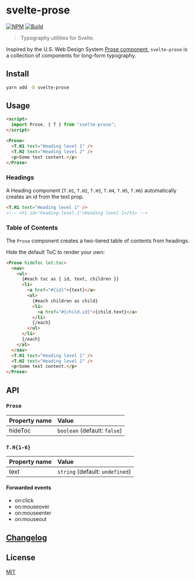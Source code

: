 # svelte-prose

[![NPM][npm]][npm-url]
[![Build][build]][build-badge]

> Typography utilities for Svelte.

Inspired by the U.S. Web Design System [Prose component](https://designsystem.digital.gov/components/typography/#prose), `svelte-prose` is a collection of components for long-form typography.

## Install

```bash
yarn add -D svelte-prose
```

## Usage

```html
<script>
  import Prose, { T } from "svelte-prose";
</script>

<Prose>
  <T.H1 text="Heading level 1" />
  <T.H2 text="Heading level 2" />
  <p>Some text content.</p>
</Prose>
```

### Headings

A Heading component (`T.H1`, `T.H2`, `T.H3`, `T.H4`, `T.H5`, `T.H6`) automatically creates an id from the text prop.

```html
<T.H1 text="Heading level 1" />
<!-- <h1 id="heading-level-1">Heading level 1</h1> -->
```

### Table of Contents

The `Prose` component creates a two-tiered table of contents from headings.

Hide the default ToC to render your own:

```html
<Prose hideToc let:toc>
  <nav>
    <ul>
      {#each toc as { id, text, children }}
      <li>
        <a href="#{id}">{text}</a>
        <ul>
          {#each children as child}
          <li>
            <a href="#{child.id}">{child.text}</a>
          </li>
          {/each}
        </ul>
      </li>
      {/each}
    </ul>
  </nav>
  <T.H1 text="Heading level 1" />
  <T.H2 text="Heading level 2" />
  <p>Some text content.</p>
</Prose>
```

## API

### `Prose`

| Property name | Value                        |
| :------------ | :--------------------------- |
| hideToc       | `boolean` (default: `false`) |

### `T.H{1-6}`

| Property name | Value                           |
| :------------ | :------------------------------ |
| text          | `string` (default: `undefined`) |

#### Forwarded events

- on:click
- on:mouseover
- on:mouseenter
- on:mouseout

## [Changelog](CHANGELOG.md)

## License

[MIT](LICENSE)

[npm]: https://img.shields.io/npm/v/svelte-prose.svg?color=blue
[npm-url]: https://npmjs.com/package/svelte-prose
[build]: https://travis-ci.com/metonym/svelte-prose.svg?branch=master
[build-badge]: https://travis-ci.com/metonym/svelte-prose
